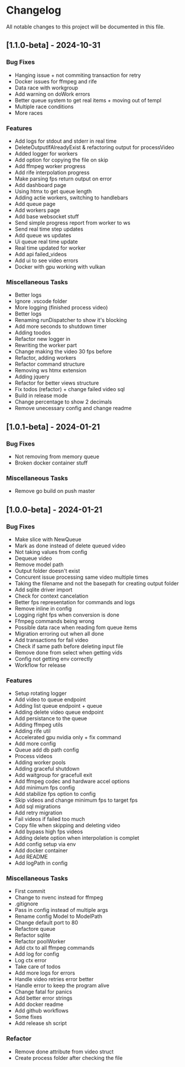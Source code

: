 # Changelog

All notable changes to this project will be documented in this file.

## [1.1.0-beta] - 2024-10-31

### Bug Fixes

- Hanging issue + not commiting transaction for retry
- Docker issues for ffmpeg and rife
- Data race with workgroup
- Add warning on doWork errors
- Better queue system to get real items + moving out of templ
- Multiple race conditions
- More races

### Features

- Add logs for stdout and stderr in real time
- DeleteOutputIfAlreadyExist & refactoring output for processVideo
- Added logger for workers
- Add option for copying the file on skip
- Add ffmpeg worker progress
- Add rife interpolation progress
- Make parsing fps return output on error
- Add dashboard page
- Using htmx to get queue length
- Adding actie workers, switching to handlebars
- Add queue page
- Add workers page
- Add base websocket stuff
- Send simple progress report from worker to ws
- Send real time step updates
- Add queue ws updates
- Ui queue real time update
- Real time updated for worker
- Add api failed_videos
- Add ui to see video errors
- Docker with gpu working with vulkan

### Miscellaneous Tasks

- Better logs
- Ignore .vscode folder
- More logging (finished process video)
- Better logs
- Renaming runDispatcher to show it's blocking
- Add more seconds to shutdown timer
- Adding toodos
- Refactor new logger in
- Rewriting the worker part
- Change making the video 30 fps before
- Refactor, adding workers
- Refactor command structure
- Removing ws htmx extension
- Adding jquery
- Refactor for better views structure
- Fix todos (refactor) + change failed video sql
- Build in release mode
- Change percentage to show 2 decimals
- Remove unecessary config and change readme

## [1.0.1-beta] - 2024-01-21

### Bug Fixes

- Not removing from memory queue
- Broken docker container stuff

### Miscellaneous Tasks

- Remove go build on push master

## [1.0.0-beta] - 2024-01-21

### Bug Fixes

- Make slice with NewQueue
- Mark as done instead of delete queued video
- Not taking values from config
- Dequeue video
- Remove model path
- Output folder doesn't exist
- Concurent issue processing same video multiple times
- Taking the filename and not the basepath for creating output folder
- Add sqlite driver import
- Check for context cancelation
- Better fps representation for commands and logs
- Remove inline in config
- Logging right fps when conversion is done
- Ffmpeg commands being wrong
- Possible data race when reading fom queue items
- Migration erroring out when all done
- Add transactions for fail video
- Check if same path before deleting input file
- Remove done from select when getting vids
- Config not getting env correctly
- Workflow for release

### Features

- Setup rotating logger
- Add video to queue endpoint
- Adding list queue endpoint + queue
- Adding delete video queue endpoint
- Add persistance to the queue
- Adding ffmpeg utils
- Adding rife util
- Accelerated gpu nvidia only + fix command
- Add more config
- Queue add db path config
- Process videos
- Adding worker pools
- Adding graceful shutdown
- Add waitgroup for gracefull exit
- Add ffmpeg codec and hardware accel options
- Add minimum fps config
- Add stabilize fps option to config
- Skip videos and change minimum fps to target fps
- Add sql migrations
- Add retry migration
- Fail videos if failed too much
- Copy file when skipping and deleting video
- Add bypass high fps videos
- Adding delete option when interpolation is complet
- Add config setup via env
- Add docker container
- Add README
- Add logPath in config

### Miscellaneous Tasks

- First commit
- Change to nvenc instead for ffmpeg
- .gitignore
- Pass in config instead of multiple args
- Rename config Model to ModelPath
- Change default port to 80
- Refactore queue
- Refactor sqlite
- Refactor poolWorker
- Add ctx to all ffmpeg commands
- Add log for config
- Log ctx error
- Take care of todos
- Add more logs for errors
- Handle video retries error better
- Handle error to keep the program alive
- Change fatal for panics
- Add better error strings
- Add docker readme
- Add github workflows
- Some fixes
- Add release sh script

### Refactor

- Remove done attribute from video struct
- Create process folder after checking the file

<!-- generated by git-cliff -->
